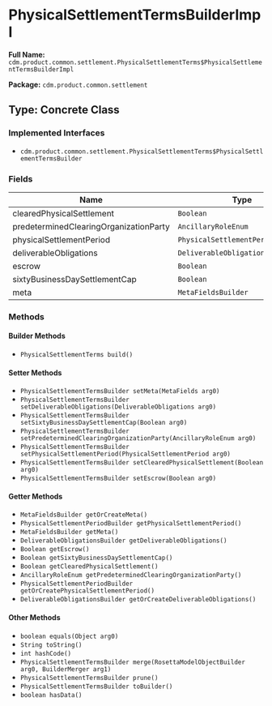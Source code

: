 # PhysicalSettlementTermsBuilderImpl

**Full Name:** `cdm.product.common.settlement.PhysicalSettlementTerms$PhysicalSettlementTermsBuilderImpl`

**Package:** `cdm.product.common.settlement`

## Type: Concrete Class

### Implemented Interfaces

- `cdm.product.common.settlement.PhysicalSettlementTerms$PhysicalSettlementTermsBuilder`

### Fields

| Name | Type | Description |
|------|------|-------------|
| clearedPhysicalSettlement | `Boolean` |  |
| predeterminedClearingOrganizationParty | `AncillaryRoleEnum` |  |
| physicalSettlementPeriod | `PhysicalSettlementPeriodBuilder` |  |
| deliverableObligations | `DeliverableObligationsBuilder` |  |
| escrow | `Boolean` |  |
| sixtyBusinessDaySettlementCap | `Boolean` |  |
| meta | `MetaFieldsBuilder` |  |

### Methods

#### Builder Methods

- `PhysicalSettlementTerms build()`

#### Setter Methods

- `PhysicalSettlementTermsBuilder setMeta(MetaFields arg0)`
- `PhysicalSettlementTermsBuilder setDeliverableObligations(DeliverableObligations arg0)`
- `PhysicalSettlementTermsBuilder setSixtyBusinessDaySettlementCap(Boolean arg0)`
- `PhysicalSettlementTermsBuilder setPredeterminedClearingOrganizationParty(AncillaryRoleEnum arg0)`
- `PhysicalSettlementTermsBuilder setPhysicalSettlementPeriod(PhysicalSettlementPeriod arg0)`
- `PhysicalSettlementTermsBuilder setClearedPhysicalSettlement(Boolean arg0)`
- `PhysicalSettlementTermsBuilder setEscrow(Boolean arg0)`

#### Getter Methods

- `MetaFieldsBuilder getOrCreateMeta()`
- `PhysicalSettlementPeriodBuilder getPhysicalSettlementPeriod()`
- `MetaFieldsBuilder getMeta()`
- `DeliverableObligationsBuilder getDeliverableObligations()`
- `Boolean getEscrow()`
- `Boolean getSixtyBusinessDaySettlementCap()`
- `Boolean getClearedPhysicalSettlement()`
- `AncillaryRoleEnum getPredeterminedClearingOrganizationParty()`
- `PhysicalSettlementPeriodBuilder getOrCreatePhysicalSettlementPeriod()`
- `DeliverableObligationsBuilder getOrCreateDeliverableObligations()`

#### Other Methods

- `boolean equals(Object arg0)`
- `String toString()`
- `int hashCode()`
- `PhysicalSettlementTermsBuilder merge(RosettaModelObjectBuilder arg0, BuilderMerger arg1)`
- `PhysicalSettlementTermsBuilder prune()`
- `PhysicalSettlementTermsBuilder toBuilder()`
- `boolean hasData()`

